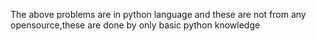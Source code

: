 The above problems are in python language 
and these are not from any opensource,these are done by only basic python knowledge
